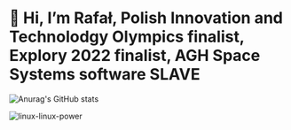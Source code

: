 # 👋 Hi, I’m Rafał, Polish Innovation and Technolodgy Olympics finalist, Explory 2022 finalist, AGH Space Systems software SLAVE

![Anurag's GitHub stats](https://github-readme-stats.vercel.app/api?username=CppEnjoyer69&show_icons=true&theme=radical)


![linux-linux-power](https://github.com/CppEnjoyer69/CppEnjoyer69/assets/102436271/6755f744-5df7-49dd-bd81-f04296da77e6)
